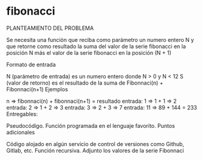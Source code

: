 # fibonacci
PLANTEAMIENTO DEL PROBLEMA

Se necesita una función que reciba como parámetro un numero entero N y que retorne como resultado la suma del valor de la serie fibonacci en la posición N más el valor de la serie fibonacci en la posición (N + 1)

Formato de entrada

N (parámetro de entrada) es un numero entero donde N > 0 y N < 12
S (valor de retorno) es el resultado de la suma de Fibonnaci(n) + Fibonnaci(n+1)
Ejemplos

n => fibonnaci(n) + fibonnaci(n+1) = resultado
entrada: 1 => 1 + 1 => 2
entrada: 2 => 1 + 2 => 3
entrada: 3 => 2 + 3 => 7
entrada: 11 => 89 + 144  = 233
Entregables:

Pseudocódigo.
Función programada en el lenguaje favorito.
Puntos adicionales

Código alojado en algún servicio de control de versiones como Github, Gitlab, etc.
Función recursiva.
Adjunto los valores de la serie Fibonnaci


